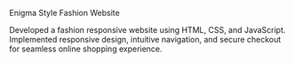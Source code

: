 Enigma Style Fashion Website

Developed a fashion responsive website using HTML, CSS, and JavaScript. Implemented responsive design, intuitive navigation, and secure checkout for seamless online shopping experience.
